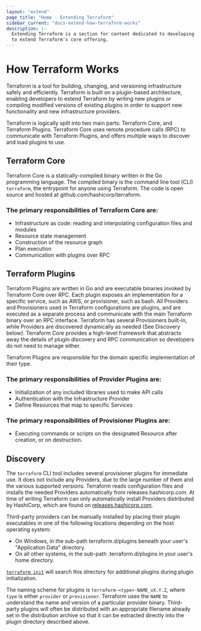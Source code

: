 ```yaml
---
layout: "extend"
page_title: "Home - Extending Terraform"
sidebar_current: "docs-extend-how-terraform-works"
description: |-
  Extending Terraform is a section for content dedicated to developing Plugins
  to extend Terraform's core offering.
---
```



# How Terraform Works 

Terraform is a tool for building, changing, and versioning
infrastructure safely and efficiently. Terraform is built on a plugin-based
architecture, enabling developers to extend Terraform by writing new plugins or
compiling modified versions of existing plugins in order to support new
functionality and new infrastructure providers.

Terraform is logically split into two main parts: Terraform Core, and Terraform
Plugins. Terraform Core uses remote procedure calls (RPC) to communicate with
Terraform Plugins, and offers multiple ways to discover and load plugins to use.

## Terraform Core 

Terraform Core is a statically-compiled binary written in the
Go programming language. The compiled binary is the command line tool (CLI)
`terraform`, the entrypoint for anyone using Terraform. The code is open source
and hosted at github.com/hashicorp/terraform. 

### The primary responsibilities of Terraform Core are:

- Infrastructure as code: reading and interpolating configuration files and
modules 
- Resource state management 
- Construction of the resource graph 
- Plan execution 
- Communication with plugins over RPC


## Terraform Plugins 

Terraform Plugins are written in Go and are executable binaries invoked by
Terraform Core over RPC. Each plugin exposes an implementation for a specific
service, such as AWS, or provisioner, such as bash. All Providers and
Provisioners used in Terraform configurations are plugins, and are executed as a
separate process and communicate with the main Terraform binary over an RPC
interface. Terraform has several Provisioners built-in, while Providers are
discovered dynamically as needed (See Discovery below). Terraform Core provides
a high-level framework that abstracts away the details of plugin discovery and
RPC communication so developers do not need to manage either.

Terraform Plugins are responsible for the domain specific implementation of
their type. 

### The primary responsibilities of Provider Plugins are:

- Initialization of any included libraries used to make API calls 
- Authentication with the Infrastructure Provider 
- Define Resources that map to specific Services

### The primary responsibilities of Provisioner Plugins are:

- Executing commands or scripts on the designated Resource after creation, or on
destruction. 

## Discovery 

The `terraform` CLI tool includes several provisioner plugins for immediate use.
It does not include any Providers, due to the large number of them and the
various supported versions. Terraform reads configuration files and installs the
needed Providers automatically from releases.hashicorp.com. At time of writing
Terraform can only automatically install Providers distributed by HashiCorp,
which are found on [releases.hashicorp.com](https://releases.hashicorp.com).

Third-party providers can be manually installed by placing their plugin
executables in one of the following locations depending on the host operating
system:

- On Windows, in the sub-path terraform.d/plugins beneath your user's "Application
Data" directory. 
- On all other systems, in the sub-path .terraform.d/plugins in
your user's home directory.

[`terraform init`](https://www.terraform.io/docs/commands/init.html) will search
this directory for additional plugins during plugin initialization.

The naming scheme for plugins is `terraform-<type>-NAME_vX.Y.Z`, where `type` is
either `provider` or `provisioner`. Terraform uses the `NAME` to understand the
name and version of a particular provider binary. Third-party plugins will often
be distributed with an appropriate filename already set in the distribution
archive so that it can be extracted directly into the plugin directory described
above.
